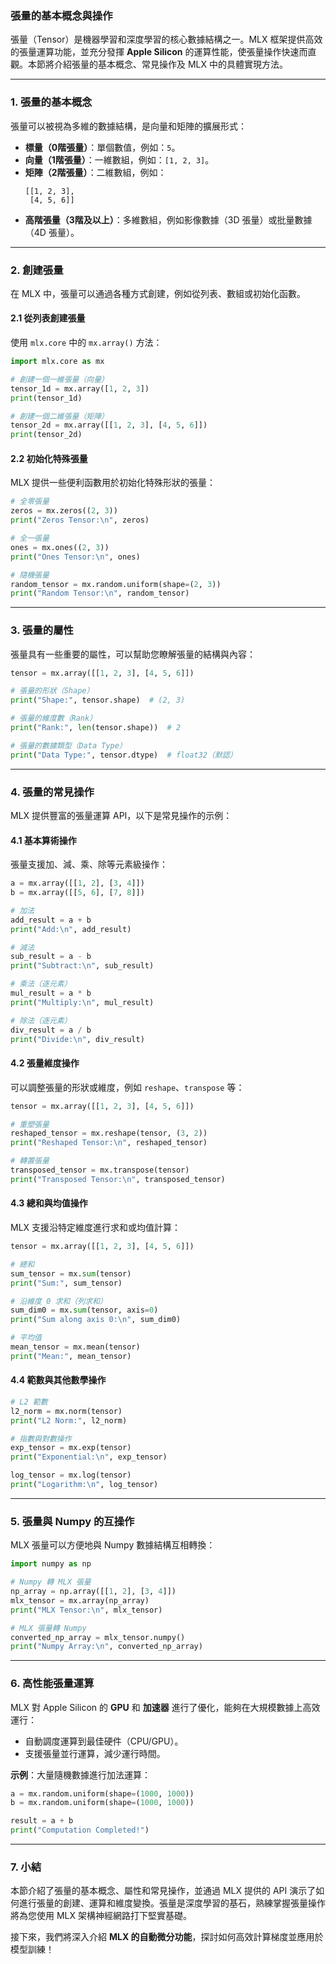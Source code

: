 ### **張量的基本概念與操作**

張量（Tensor）是機器學習和深度學習的核心數據結構之一。MLX 框架提供高效的張量運算功能，並充分發揮 **Apple Silicon** 的運算性能，使張量操作快速而直觀。本節將介紹張量的基本概念、常見操作及 MLX 中的具體實現方法。

---

### **1. 張量的基本概念**

張量可以被視為多維的數據結構，是向量和矩陣的擴展形式：

- **標量（0階張量）**：單個數值，例如：`5`。
- **向量（1階張量）**：一維數組，例如：`[1, 2, 3]`。
- **矩陣（2階張量）**：二維數組，例如：
  ```
  [[1, 2, 3],
   [4, 5, 6]]
  ```
- **高階張量（3階及以上）**：多維數組，例如影像數據（3D 張量）或批量數據（4D 張量）。

---

### **2. 創建張量**

在 MLX 中，張量可以通過各種方式創建，例如從列表、數組或初始化函數。

#### **2.1 從列表創建張量**

使用 `mlx.core` 中的 `mx.array()` 方法：

```python
import mlx.core as mx

# 創建一個一維張量（向量）
tensor_1d = mx.array([1, 2, 3])
print(tensor_1d)

# 創建一個二維張量（矩陣）
tensor_2d = mx.array([[1, 2, 3], [4, 5, 6]])
print(tensor_2d)
```

#### **2.2 初始化特殊張量**

MLX 提供一些便利函數用於初始化特殊形狀的張量：

```python
# 全零張量
zeros = mx.zeros((2, 3))
print("Zeros Tensor:\n", zeros)

# 全一張量
ones = mx.ones((2, 3))
print("Ones Tensor:\n", ones)

# 隨機張量
random_tensor = mx.random.uniform(shape=(2, 3))
print("Random Tensor:\n", random_tensor)
```

---

### **3. 張量的屬性**

張量具有一些重要的屬性，可以幫助您瞭解張量的結構與內容：

```python
tensor = mx.array([[1, 2, 3], [4, 5, 6]])

# 張量的形狀（Shape）
print("Shape:", tensor.shape)  # (2, 3)

# 張量的維度數（Rank）
print("Rank:", len(tensor.shape))  # 2

# 張量的數據類型（Data Type）
print("Data Type:", tensor.dtype)  # float32（默認）
```

---

### **4. 張量的常見操作**

MLX 提供豐富的張量運算 API，以下是常見操作的示例：

#### **4.1 基本算術操作**

張量支援加、減、乘、除等元素級操作：

```python
a = mx.array([[1, 2], [3, 4]])
b = mx.array([[5, 6], [7, 8]])

# 加法
add_result = a + b
print("Add:\n", add_result)

# 減法
sub_result = a - b
print("Subtract:\n", sub_result)

# 乘法（逐元素）
mul_result = a * b
print("Multiply:\n", mul_result)

# 除法（逐元素）
div_result = a / b
print("Divide:\n", div_result)
```

#### **4.2 張量維度操作**

可以調整張量的形狀或維度，例如 `reshape`、`transpose` 等：

```python
tensor = mx.array([[1, 2, 3], [4, 5, 6]])

# 重塑張量
reshaped_tensor = mx.reshape(tensor, (3, 2))
print("Reshaped Tensor:\n", reshaped_tensor)

# 轉置張量
transposed_tensor = mx.transpose(tensor)
print("Transposed Tensor:\n", transposed_tensor)
```

#### **4.3 總和與均值操作**

MLX 支援沿特定維度進行求和或均值計算：

```python
tensor = mx.array([[1, 2, 3], [4, 5, 6]])

# 總和
sum_tensor = mx.sum(tensor)
print("Sum:", sum_tensor)

# 沿維度 0 求和（列求和）
sum_dim0 = mx.sum(tensor, axis=0)
print("Sum along axis 0:\n", sum_dim0)

# 平均值
mean_tensor = mx.mean(tensor)
print("Mean:", mean_tensor)
```

#### **4.4 範數與其他數學操作**

```python
# L2 範數
l2_norm = mx.norm(tensor)
print("L2 Norm:", l2_norm)

# 指數與對數操作
exp_tensor = mx.exp(tensor)
print("Exponential:\n", exp_tensor)

log_tensor = mx.log(tensor)
print("Logarithm:\n", log_tensor)
```

---

### **5. 張量與 Numpy 的互操作**

MLX 張量可以方便地與 Numpy 數據結構互相轉換：

```python
import numpy as np

# Numpy 轉 MLX 張量
np_array = np.array([[1, 2], [3, 4]])
mlx_tensor = mx.array(np_array)
print("MLX Tensor:\n", mlx_tensor)

# MLX 張量轉 Numpy
converted_np_array = mlx_tensor.numpy()
print("Numpy Array:\n", converted_np_array)
```

---

### **6. 高性能張量運算**

MLX 對 Apple Silicon 的 **GPU** 和 **加速器** 進行了優化，能夠在大規模數據上高效運行：

- 自動調度運算到最佳硬件（CPU/GPU）。
- 支援張量並行運算，減少運行時間。

**示例**：大量隨機數據進行加法運算：

```python
a = mx.random.uniform(shape=(1000, 1000))
b = mx.random.uniform(shape=(1000, 1000))

result = a + b
print("Computation Completed!")
```

---

### **7. 小結**

本節介紹了張量的基本概念、屬性和常見操作，並通過 MLX 提供的 API 演示了如何進行張量的創建、運算和維度變換。張量是深度學習的基石，熟練掌握張量操作將為您使用 MLX 架構神經網路打下堅實基礎。

接下來，我們將深入介紹 **MLX 的自動微分功能**，探討如何高效計算梯度並應用於模型訓練！